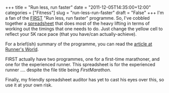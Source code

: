 +++
title = "Run less, run faster"
date = "2011-12-05T14:35:00+12:00"
categories = ["Fitness"]
slug = "run-less-run-faster"
draft = "False"
+++
I'm a fan of the [FIRST](http://www2.furman.edu/sites/first/Pages/default.aspx
"Furman Institute of Running and Scientific Training") "Run less, run faster"
programme. So, I've cobbled together a
[spreadsheet](/images/FirstMarathon.xlsx "spreadsheet") that does most
of the heavy lifting in terms of working out the timings that one needs to do.
Just change the yellow cell to reflect your 5K race pace (that you have/can
actually-achieve).

For a brief(ish) summary of the programme, you can read the [article at
Runner's
World](http://www.runnersworld.com/article/0,7120,s6-238-244---11816-0,00.html
"Run less, run faster: An article from Runner's World").

FIRST actually have two programmes, one for a first-time marathoner, and one
for the experienced runner. This spreadsheet is for the experienced runner ....
despite the file title being _FirstMarathon_.

Finally, my friendly spreadsheet auditor has yet to cast his eyes over
this, so use it at your own risk.

